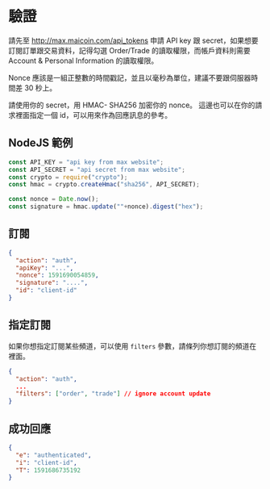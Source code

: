 # 驗證

請先至 http://max.maicoin.com/api_tokens 申請 API key 跟 secret，如果想要訂閱訂單跟交易資料，記得勾選 Order/Trade 的讀取權限，而帳戶資料則需要 Account & Personal Information 的讀取權限。

Nonce 應該是一組正整數的時間戳記，並且以毫秒為單位，建議不要跟伺服器時間差 30 秒上。

請使用你的 secret，用 HMAC- SHA256 加密你的 nonce。
這邊也可以在你的請求裡面指定一個 id，可以用來作為回應訊息的參考。

## NodeJS 範例
```javascript
const API_KEY = "api key from max website";
const API_SECRET = "api secret from max website";
const crypto = require("crypto");
const hmac = crypto.createHmac("sha256", API_SECRET);

const nonce = Date.now();
const signature = hmac.update(""+nonce).digest("hex");
```

## 訂閱
```json
{
  "action": "auth",
  "apiKey": "...",
  "nonce": 1591690054859,
  "signature": "....",
  "id": "client-id"
}
```

## 指定訂閱
如果你想指定訂閱某些頻道，可以使用 `filters` 參數，請條列你想訂閱的頻道在裡面。

```json
{
  "action": "auth",
  ...
  "filters": ["order", "trade"] // ignore account update
}
```

## 成功回應
```json
{
  "e": "authenticated",
  "i": "client-id",
  "T": 1591686735192
}
```
